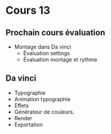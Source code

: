 # Cours 13

<style>.md-footer{display:none;}</style>

## Prochain cours évaluation
* Montage dans Da vinci
  * Évaluation settings
  * Évaluation montage et rythme


## Da vinci
* Typographie
* Animation typographie
* Effets 
* Générateur de couleurs. <!-- Utiliser le clip de fumée.  -->
* Render
* Exportation
